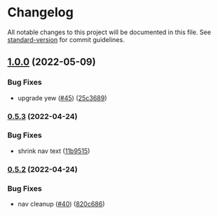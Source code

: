 # Changelog

All notable changes to this project will be documented in this file. See [standard-version](https://github.com/conventional-changelog/standard-version) for commit guidelines.

## [1.0.0](https://github.com/Terkwood/grats/compare/v0.5.3...v1.0.0) (2022-05-09)


### Bug Fixes

* upgrade yew ([#45](https://github.com/Terkwood/grats/issues/45)) ([25c3689](https://github.com/Terkwood/grats/commit/25c3689bef5944a1a0a563f5b6496eab57fe7da0))

### [0.5.3](https://github.com/Terkwood/grats/compare/v0.5.2...v0.5.3) (2022-04-24)


### Bug Fixes

* shrink nav text ([11b9515](https://github.com/Terkwood/grats/commit/11b951575011f3918c89e9536d938a398367a7e3))

### [0.5.2](https://github.com/Terkwood/grats/compare/v0.5.1...v0.5.2) (2022-04-24)


### Bug Fixes

* nav cleanup ([#40](https://github.com/Terkwood/grats/issues/40)) ([820c686](https://github.com/Terkwood/grats/commit/820c686b2b8a97a7788c7b5b0610e9e29da39217))
